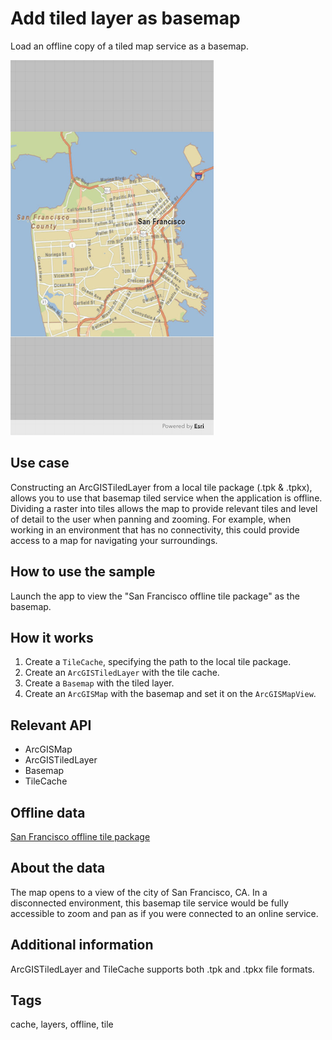 # Add tiled layer as basemap

Load an offline copy of a tiled map service as a basemap.

![Image of add tiled layer as basemap](add_tiled_layer_as_basemap.png)

## Use case

Constructing an ArcGISTiledLayer from a local tile package (.tpk & .tpkx), allows you to use that basemap tiled service when the application is offline. Dividing a raster into tiles allows the map to provide relevant tiles and level of detail to the user when panning and zooming. For example, when working in an environment that has no connectivity, this could provide access to a map for navigating your surroundings.

## How to use the sample

Launch the app to view the "San Francisco offline tile package" as the basemap.

## How it works

1. Create a `TileCache`, specifying the path to the local tile package.
2. Create an `ArcGISTiledLayer` with the tile cache.
3. Create a `Basemap` with the tiled layer.
4. Create an `ArcGISMap` with the basemap and set it on the `ArcGISMapView`.

## Relevant API

* ArcGISMap
* ArcGISTiledLayer
* Basemap
* TileCache

## Offline data

[San Francisco offline tile package](https://www.arcgis.com/home/item.html?id=e4a398afe9a945f3b0f4dca1e4faccb5)

## About the data

The map opens to a view of the city of San Francisco, CA. In a disconnected environment, this basemap tile service would be fully accessible to zoom and pan as if you were connected to an online service.

## Additional information

ArcGISTiledLayer and TileCache supports both .tpk and .tpkx file formats.

## Tags

cache, layers, offline, tile
